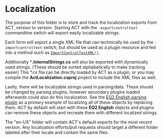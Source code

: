 # Localization
The purpose of this folder is to store and track the localization exports from ACT, version to version.
Starting ACT with the `-exportcontroltext` commandline switch will export easily localizable strings.

Each form will export a single XML file that can technically be used by the `-importcontroltext` switch, but should be used as a plugin resource and fed into a method such as [`ImportControlTextXML()`](https://advancedcombattracker.com/apidoc/?topic=html/M_Advanced_Combat_Tracker_FormActMain_ImportControlTextXML.htm).  

Additionally ***.InternalStrings.cs** will also be exported with dynamically used strings.  (These should be sorted alphabetically to make tracking easier)
This *.cs file can be directly loaded by ACT as a plugin, or you may compile the **ActLocalization.csproj** project to include the XML files as well.

Lastly, there will be localizable strings used in parsing/data.  These should be changed by parsing plugins, however secondary plugins loaded afterwards could also do this localization.  See the [EQ2 English parsing plugin](https://github.com/EQAditu/AdvancedCombatTracker/blob/master/Plugins/Standalone/ACT_English_Parser.cs#L1877) as a primary example of localizing all of these objects by replacing them.  ACT by default will start with these **EQ2 English** objects and plugins can remove these objects and recreate them with different localized strings.

The "en-US" folder will contain ACT's default exports for the most recent version.  Any localization efforts/pull requests should target a different folder labeled after their locale and contain the same files.
